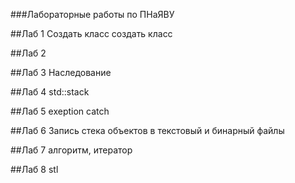 ###Лабораторные работы по ПНаЯВУ

##Лаб 1
Создать класс создать класс

##Лаб 2

##Лаб 3
Наследование

##Лаб 4
std::stack

##Лаб 5
exeption catch

##Лаб 6
Запись стека объектов в текстовый и бинарный файлы

##Лаб 7
алгоритм, итератор

##Лаб 8
stl
